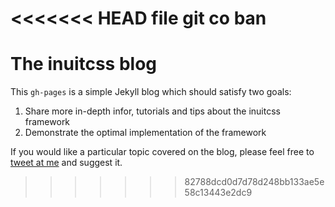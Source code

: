<<<<<<< HEAD
file git co ban 
=======
# The inuitcss blog

This `gh-pages` is a simple Jekyll blog which should satisfy two goals:

1. Share more in-depth infor, tutorials and tips about the inuitcss framework
2. Demonstrate the optimal implementation of the framework

If you would like a particular topic covered on the blog, please feel free to
[tweet at me](http://twitter.com/inuitcss) and suggest it. 
>>>>>>> 82788dcd0d7d78d248bb133ae5e58c13443e2dc9
